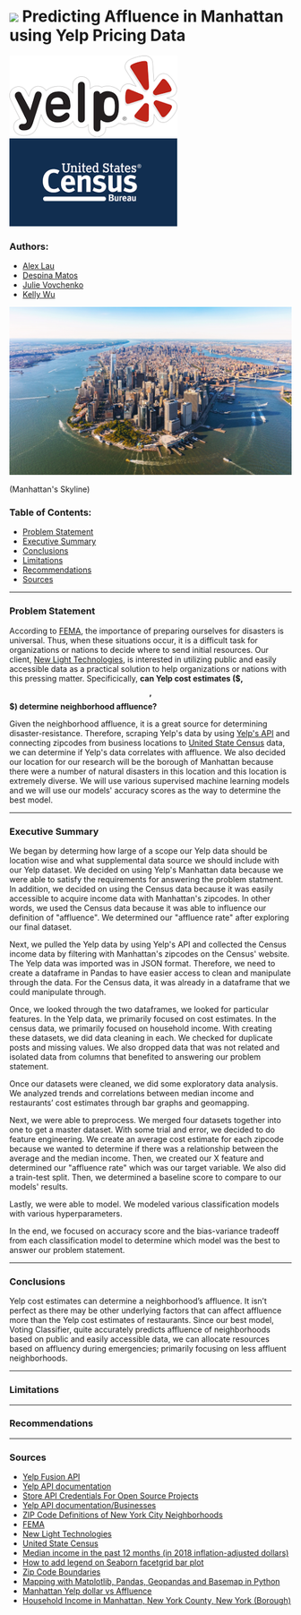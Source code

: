 # ![](https://ga-dash.s3.amazonaws.com/production/assets/logo-9f88ae6c9c3871690e33280fcf557f33.png) Predicting Affluence in Manhattan using Yelp Pricing Data


<img src="./images/yelp pic.png" width="300px">
<img src="./images/census pic.png" width="300px">

### Authors:
- [Alex Lau](https://www.linkedin.com/in/alex-lau-data-science/)
- [Despina Matos](https://www.linkedin.com/in/despina-matos/)
- [Julie Vovchenko](https://www.linkedin.com/in/julievovchenko/)
- [Kelly Wu](https://www.linkedin.com/in/kelly-wu-nj/)

<img src="./images/Manhattan Skyline.jpg" width="800px"> 

(Manhattan's Skyline)

### Table of Contents:

- [Problem Statement](#Problem-Statement)
- [Executive Summary](#Executive-Summary)
- [Conclusions](#Conclusions)
- [Limitations](#Limitations)
- [Recommendations](#Recommendations)
- [Sources](#Sources)

---

### Problem Statement

According to [FEMA](https://www.fema.gov/blog/2015-04-29/everyone-must-be-prepared-emergencies), the importance of preparing ourselves for disasters is universal. Thus, when these situations occur, it is a difficult task for organizations or nations to decide where to send initial resources. Our client, [New Light Technologies](https://newlighttechnologies.com/), is interested in utilizing public and easily accessible data as a practical solution to help organizations or nations with this pressing matter. Specificically, **can Yelp cost estimates ($, $$, $$$) determine neighborhood affluence?** 

Given the neighborhood affluence, it is a great source for determining disaster-resistance. Therefore, scraping Yelp's data by using [Yelp's API](https://www.yelp.com/fusion) and connecting zipcodes from business locations to [United State Census](https://2020census.gov/?cid=20002:%2Bus%20%2Bcensus:sem.ga:p:dm:en:&utm_source=sem.ga&utm_medium=p&utm_campaign=dm:en&utm_content=20002&utm_term=%2Bus%20%2Bcensus) data, we can determine if Yelp's data correlates with affluence. We also decided our location for our research will be the borough of Manhattan because there were a number of natural disasters in this location and this location is extremely diverse. We will use various supervised machine learning models and we will use our models' accuracy scores as the way to determine the best model.  

---

### Executive Summary

We began by determing how large of a scope our Yelp data should be location wise and what supplemental data source we should include with our Yelp dataset. We decided on using Yelp's Manhattan data because we were able to satisfy the requirements for answering the problem statment. In addition, we decided on using the Census data because it was easily accessible to acquire income data with Manhattan's zipcodes. In other words, we used the Census data because it was able to influence our definition of "affluence". We determined our "affluence rate" after exploring our final dataset.  

Next, we pulled the Yelp data by using Yelp's API and collected the Census income data by filtering with Manhattan's zipcodes on the Census' website. The Yelp data was imported was in JSON format. Therefore, we need to create a dataframe in Pandas to have easier access to clean and manipulate through the data. For the Census data, it was already in a dataframe that we could manipulate through. 

Once, we looked through the two dataframes, we looked for particular features. In the Yelp data, we primarily focused on cost estimates. In the census data, we primarily focused on household income. With creating these datasets, we did data cleaning in each. We checked for duplicate posts and missing values. We also dropped data that was not related and isolated data from columns that benefited to answering our problem statement. 

Once our datasets were cleaned, we did some exploratory data analysis. We analyzed trends and correlations between median income and restaurants’ cost estimates through bar graphs and geomapping.

Next, we were able to preprocess. We merged four datasets together into one to get a master dataset. With some trial and error, we decided to do feature engineering. We create an average cost estimate for each zipcode because we wanted to determine if there was a relationship between the average and the median income. Then, we created our X feature and determined our "affluence rate" which was our target variable. We also did a train-test split. Then, we determined a baseline score to compare to our models' results.

Lastly, we were able to model. We modeled various classification models with various hyperparameters. 

In the end, we focused on accuracy score and the bias-variance tradeoff from each classification model to determine which model was the best to answer our problem statement. 

---

### Conclusions 

Yelp cost estimates can determine a neighborhood’s affluence. It isn’t perfect as there may be other underlying factors that can affect affluence more than the Yelp cost estimates of restaurants. Since our best model, Voting Classifier, quite accurately predicts affluence of neighborhoods based on public and easily accessible data, we can allocate resources based on affluency during emergencies; primarily focusing on less affluent neighborhoods.

---

### Limitations

---

### Recommendations

---

### Sources

- [Yelp Fusion API](https://www.yelp.com/fusion)
- [Yelp API documentation](https://www.yelp.com/developers/documentation/v3/business_search)
- [Store API Credentials For Open Source Projects](https://chrisalbon.com/python/basics/store_api_credentials_for_open_source_projects/) 
- [Yelp API documentation/Businesses](https://api.yelp.com/v3/businesses/search)
- [ZIP Code Definitions of New York City Neighborhoods](https://www.health.ny.gov/statistics/cancer/registry/appendix/neighborhoods.htm)
- [FEMA](https://www.fema.gov/blog/2015-04-29/everyone-must-be-prepared-emergencies)
- [New Light Technologies](https://newlighttechnologies.com/)
- [United State Census](https://2020census.gov/?cid=20002:%2Bus%20%2Bcensus:sem.ga:p:dm:en:&utm_source=sem.ga&utm_medium=p&utm_campaign=dm:en&utm_content=20002&utm_term=%2Bus%20%2Bcensus)
- [Median income in the past 12 months (in 2018 inflation-adjusted dollars)](https://data.census.gov/cedsci/table?q=income&tid=ACSST1Y2018.S1903&t=Income%20%28Households,%20Families,%20Individuals%29&vintage=2018)
- [How to add legend on Seaborn facetgrid bar plot](https://stackoverflow.com/questions/32261619/how-to-add-legend-on-seaborn-facetgrid-bar-plot/55953685)
- [Zip Code Boundaries](https://data.cityofnewyork.us/widgets/i8iw-xf4u)
- [Mapping with Matplotlib, Pandas, Geopandas and Basemap in Python](https://towardsdatascience.com/mapping-with-matplotlib-pandas-geopandas-and-basemap-in-python-d11b57ab5dac)
- [Manhattan Yelp dollar vs Affluence](https://public.tableau.com/profile/alex.lau1352#!/vizhome/updatedManhattanyelpvsaffluence/Dashboard?publish=yes) 
- [Household Income in Manhattan, New York County, New York (Borough)](https://statisticalatlas.com/county-subdivision/New-York/New-York-County/Manhattan/Household-Income)